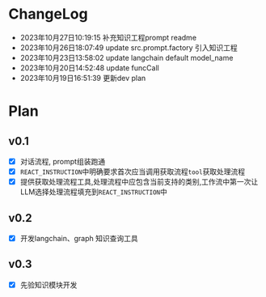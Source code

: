 # ChangeLog
- 2023年10月27日10:19:15 补充知识工程prompt readme
- 2023年10月26日18:07:49 update src.prompt.factory 引入知识工程
- 2023年10月23日13:58:02 update langchain default model_name
- 2023年10月20日14:52:48 update funcCall
- 2023年10月19日16:51:39 更新dev plan


# Plan
## v0.1
- [x] 对话流程, prompt组装跑通
- [x] `REACT_INSTRUCTION`中明确要求首次应当调用获取流程`tool`获取处理流程
- [x] 提供获取处理流程工具,处理流程中应包含当前支持的类别,工作流中第一次让LLM选择处理流程填充到`REACT_INSTRUCTION`中
## v0.2
- [x] 开发langchain、graph 知识查询工具
## v0.3
- [x] 先验知识模块开发